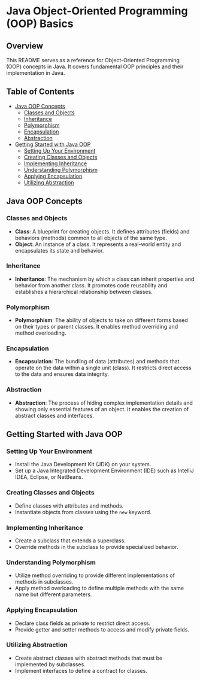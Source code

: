 # Java Object-Oriented Programming (OOP) Basics

## Overview
This README serves as a reference for Object-Oriented Programming (OOP) concepts in Java. It covers fundamental OOP principles and their implementation in Java.

## Table of Contents
- [Java OOP Concepts](#java-oop-concepts)
  - [Classes and Objects](#classes-and-objects)
  - [Inheritance](#inheritance)
  - [Polymorphism](#polymorphism)
  - [Encapsulation](#encapsulation)
  - [Abstraction](#abstraction)
- [Getting Started with Java OOP](#getting-started-with-java-oop)
  - [Setting Up Your Environment](#setting-up-your-environment)
  - [Creating Classes and Objects](#creating-classes-and-objects)
  - [Implementing Inheritance](#implementing-inheritance)
  - [Understanding Polymorphism](#understanding-polymorphism)
  - [Applying Encapsulation](#applying-encapsulation)
  - [Utilizing Abstraction](#utilizing-abstraction)

## Java OOP Concepts

### Classes and Objects
- **Class**: A blueprint for creating objects. It defines attributes (fields) and behaviors (methods) common to all objects of the same type.
- **Object**: An instance of a class. It represents a real-world entity and encapsulates its state and behavior.

### Inheritance
- **Inheritance**: The mechanism by which a class can inherit properties and behavior from another class. It promotes code reusability and establishes a hierarchical relationship between classes.

### Polymorphism
- **Polymorphism**: The ability of objects to take on different forms based on their types or parent classes. It enables method overriding and method overloading.

### Encapsulation
- **Encapsulation**: The bundling of data (attributes) and methods that operate on the data within a single unit (class). It restricts direct access to the data and ensures data integrity.

### Abstraction
- **Abstraction**: The process of hiding complex implementation details and showing only essential features of an object. It enables the creation of abstract classes and interfaces.

## Getting Started with Java OOP

### Setting Up Your Environment
- Install the Java Development Kit (JDK) on your system.
- Set up a Java Integrated Development Environment (IDE) such as IntelliJ IDEA, Eclipse, or NetBeans.

### Creating Classes and Objects
- Define classes with attributes and methods.
- Instantiate objects from classes using the `new` keyword.

### Implementing Inheritance
- Create a subclass that extends a superclass.
- Override methods in the subclass to provide specialized behavior.

### Understanding Polymorphism
- Utilize method overriding to provide different implementations of methods in subclasses.
- Apply method overloading to define multiple methods with the same name but different parameters.

### Applying Encapsulation
- Declare class fields as private to restrict direct access.
- Provide getter and setter methods to access and modify private fields.

### Utilizing Abstraction
- Create abstract classes with abstract methods that must be implemented by subclasses.
- Implement interfaces to define a contract for classes.
